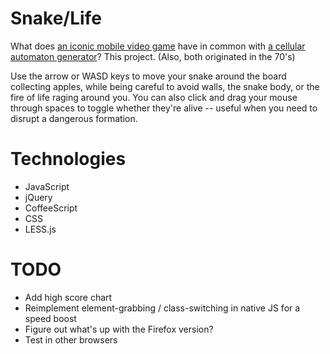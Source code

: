 Snake/Life
==========

What does <a href="http://en.wikipedia.org/wiki/Snake_(video_game)">an iconic mobile video game</a> have in common with 
<a href="http://en.wikipedia.org/wiki/Conway%27s_game_of_life">a cellular automaton generator</a>?
This project. (Also, both originated in the 70's)

Use the arrow or WASD keys to move your snake around the board collecting 
apples, while being careful to avoid walls, the snake body, or the fire of life 
raging around you. You can also click and drag your mouse through spaces to
toggle whether they're alive -- useful when you need to disrupt a dangerous
formation.

Technologies
============

* JavaScript
* jQuery
* CoffeeScript
* CSS
* LESS.js

TODO
====

* Add high score chart
* Reimplement element-grabbing / class-switching in native JS for a speed boost
* Figure out what's up with the Firefox version?
* Test in other browsers
